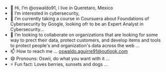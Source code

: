 - 👋 Hi, I’m @oswaldo91, i live in Queretaro, Mexico
- 👀 I’m interested in cybersecurity, 
- 🌱 I’m currently taking a course in Coursuera about Foundations of Cybersecurity by Google, looking ofr to be an Expert Analyst in Cybersecurity...
- 💞️ I’m looking to collaborate on organizations that are looking for some way to prect their data, protect customers, and develop items and tools to protect people's and organization's data across the web ...
- 📫 How to reach me ... oswaldo.aguirre91@outlook.com
- 😄 Pronouns: Oswii, do what you want with it ...
- ⚡ Fun fact: Loves berries, sunsets and dogs ...

<!---
oswaldo91/oswaldo91 is a ✨ special ✨ repository because its `README.md` (this file) appears on your GitHub profile.
You can click the Preview link to take a look at your changes.
--->
